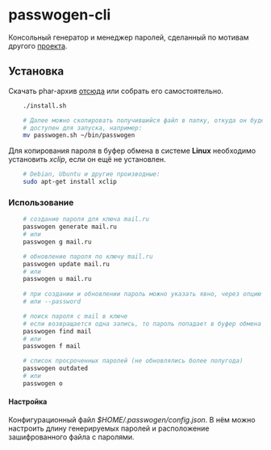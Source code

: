 # passwogen-cli

Консольный генератор и менеджер паролей, сделанный по мотивам другого [проекта](https://github.com/morontt/passwogen).

## Установка

Скачать phar-архив [отсюда](https://github.com/morontt/passwogen-cli/releases) или собрать его самостоятельно.

```bash
    ./install.sh

    # Далее можно скопировать получившийся файл в папку, откуда он будет
    # доступен для запуска, например:
    mv passwogen.sh ~/bin/passwogen
```

Для копирования пароля в буфер обмена в системе **Linux** необходимо установить *xclip*, если он ещё не установлен.

```bash
    # Debian, Ubuntu и другие производные:
    sudo apt-get install xclip
```

### Использование

```bash
    # создание пароля для ключа mail.ru
    passwogen generate mail.ru
    # или
    passwogen g mail.ru

    # обновление пароля по ключу mail.ru
    passwogen update mail.ru
    # или
    passwogen u mail.ru
    
    # при создании и обновлении пароль можно указать явно, через опцию -p
    # или --password

    # поиск пароля с mail в ключе
    # если возвращается одна запись, то пароль попадает в буфер обмена
    passwogen find mail
    # или
    passwogen f mail

    # список просроченных паролей (не обновлялись более полугода)
    passwogen outdated
    # или
    passwogen o
```

#### Настройка

Конфигурационный файл *$HOME/.passwogen/config.json*. В нём можно настроить длину генерируемых паролей и расположение
зашифрованного файла с паролями.
